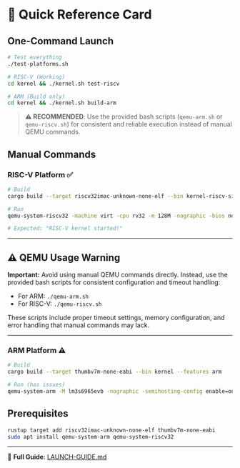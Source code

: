 # 🚀 Quick Reference Card

## One-Command Launch

```bash
# Test everything
./test-platforms.sh

# RISC-V (Working)
cd kernel && ./kernel.sh test-riscv

# ARM (Build only)  
cd kernel && ./kernel.sh build-arm
```

> **⚠️ RECOMMENDED**: Use the provided bash scripts (`qemu-arm.sh` or `qemu-riscv.sh`) for consistent and reliable execution instead of manual QEMU commands.

## Manual Commands

### RISC-V Platform ✅
```bash
# Build
cargo build --target riscv32imac-unknown-none-elf --bin kernel-riscv-simple

# Run
qemu-system-riscv32 -machine virt -cpu rv32 -m 128M -nographic -bios none -kernel target/riscv32imac-unknown-none-elf/debug/kernel-riscv-simple

# Expected: "RISC-V kernel started!"
```

---

## ⚠️ QEMU Usage Warning

**Important:** Avoid using manual QEMU commands directly. Instead, use the provided bash scripts for consistent configuration and timeout handling:

- For ARM: `./qemu-arm.sh`
- For RISC-V: `./qemu-riscv.sh`

These scripts include proper timeout settings, memory configuration, and error handling that manual commands may lack.

---

### ARM Platform ⚠️ 
```bash
# Build
cargo build --target thumbv7m-none-eabi --bin kernel --features arm

# Run (has issues)
qemu-system-arm -M lm3s6965evb -nographic -semihosting-config enable=on,target=native -serial mon:stdio -kernel target/thumbv7m-none-eabi/debug/kernel
```

## Prerequisites
```bash
rustup target add riscv32imac-unknown-none-elf thumbv7m-none-eabi
sudo apt install qemu-system-arm qemu-system-riscv32
```

---
📖 **Full Guide**: [LAUNCH-GUIDE.md](LAUNCH-GUIDE.md)
